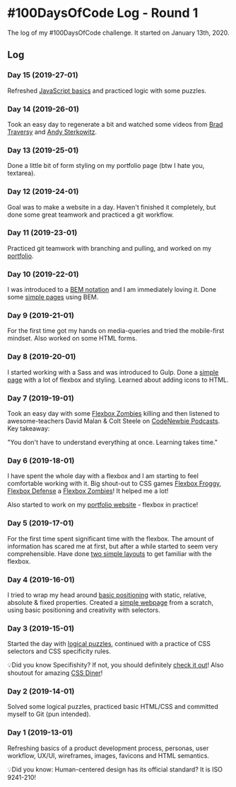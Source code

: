 # \#100DaysOfCode Log - Round 1

The log of my #100DaysOfCode challenge. It started on January 13th, 2020.

## Log

### Day 15 (2019-27-01)
Refreshed [JavaScript basics](https://github.com/PetrBelecky/bootcamp-excercises/tree/master/day-11-javascript/js-exercise) and practiced logic with some puzzles.

### Day 14 (2019-26-01) 
Took an easy day to regenerate a bit and watched some videos from [Brad Traversy](https://www.youtube.com/channel/UC29ju8bIPH5as8OGnQzwJyA) and [Andy Sterkowitz](https://www.youtube.com/channel/UCZ9qFEC82qM6Pk-54Q4TVWA). 

### Day 13 (2019-25-01)
Done a little bit of form styling on my portfolio page (btw I hate you, textarea).

### Day 12 (2019-24-01)
Goal was to make a website in a day. Haven't finished it completely, but done some great teamwork and practiced a git workflow. 

### Day 11 (2019-23-01)
Practiced git teamwork with branching and pulling, and worked on my [portfolio](https://github.com/PetrBelecky/portfolio).

### Day 10 (2019-22-01)
I was introduced to a [BEM notation](http://getbem.com/introduction/) and I am immediately loving it. Done some [simple pages](https://github.com/PetrBelecky/bootcamp-excercises/tree/master/day-08-html-css) using BEM. 

### Day 9 (2019-21-01)
For the first time got my hands on media-queries and tried the mobile-first mindset. Also worked on some HTML forms.  

### Day 8 (2019-20-01)
I started working with a Sass and was introduced to Gulp. Done a [simple page](https://github.com/PetrBelecky/bootcamp-excercises/tree/master/day-06-css/sass-excercise) with a lot of flexbox and styling. Learned about adding icons to HTML. 

### Day 7 (2019-19-01)
Took an easy day with some [Flexbox Zombies](https://mastery.games/p/flexbox-zombies) killing and then listened to awesome-teachers David Malan & Colt Steele on [CodeNewbie Podcasts](https://www.codenewbie.org/podcast). Key takeaway: 

"You don't have to understand everything at once. Learning takes time."

### Day 6 (2019-18-01)
I have spent the whole day with a flexbox and I am starting to feel comfortable working with it. Big shout-out to CSS games [Flexbox Froggy](http://flexboxfroggy.com/), [Flexbox Defense](http://www.flexboxdefense.com/) a [Flexbox Zombies](https://mastery.games/p/flexbox-zombies)! It helped me a lot! 

Also started to work on my [portfolio website](https://github.com/PetrBelecky/portfolio) - flexbox in practice! 

### Day 5 (2019-17-01)
For the first time spent significant time with the flexbox. The amount of information has scared me at first, but after a while started to seem very comprehensible. Have done [two simple layouts](https://github.com/PetrBelecky/bootcamp-excercises/tree/master/day-05-css) to get familiar with the flexbox.    

### Day 4 (2019-16-01)
I tried to wrap my head around [basic positioning](https://github.com/PetrBelecky/bootcamp-excercises/tree/master/day-04-html-css) with static, relative, absolute & fixed properties. Created a [simple webpage](https://github.com/piedaddy/Kindergarten) from a scratch, using basic positioning and creativity with selectors.  

### Day 3 (2019-15-01)
Started the day with [logical puzzles](https://brilliant.org/daily-problems/), continued with a practice of CSS selectors and CSS specificity rules. 

💡Did you know Specifishity? If not, you should definitely [check it out](https://specifishity.com/)! Also shoutout for amazing [CSS Diner](https://flukeout.github.io/)!


### Day 2 (2019-14-01)
Solved some logical puzzles, practiced basic HTML/CSS and committed myself to Git (pun intended).

### Day 1 (2019-13-01)
Refreshing basics of a product development process, personas, user workflow, UX/UI, wireframes, images, favicons and HTML semantics.

💡Did you know: Human-centered design has its official standard? It is ISO 9241-210! 

